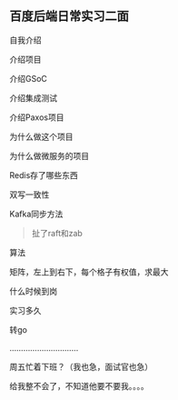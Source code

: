 ## 百度后端日常实习二面

自我介绍

介绍项目

介绍GSoC

介绍集成测试

介绍Paxos项目

为什么做这个项目

为什么做微服务的项目

Redis存了哪些东西

双写一致性

Kafka同步方法

> 扯了raft和zab

算法

矩阵，左上到右下，每个格子有权值，求最大

什么时候到岗

实习多久

转go

…………………………

周五忙着下班？（我也急，面试官也急）

给我整不会了，不知道他要不要我。。。。

